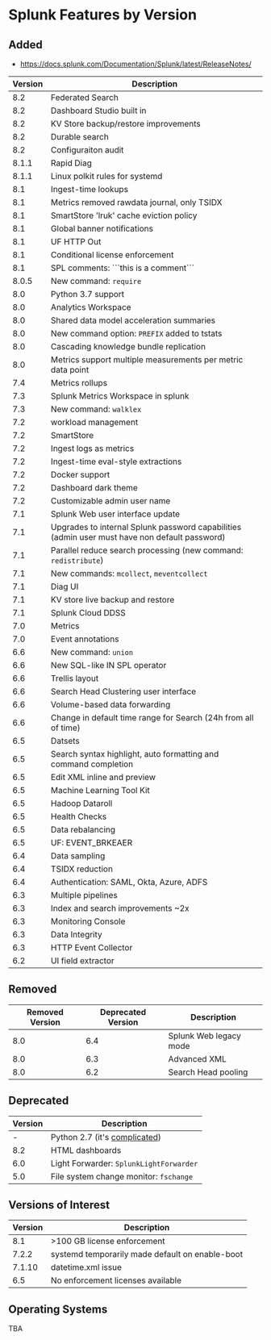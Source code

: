 # Splunk Features by Version

## Added

- https://docs.splunk.com/Documentation/Splunk/latest/ReleaseNotes/

| Version | Description |
| ------- | ----------- |
| 8.2 | Federated Search |
| 8.2 | Dashboard Studio built in |
| 8.2 | KV Store backup/restore improvements |
| 8.2 | Durable search |
| 8.2 | Configuraiton audit |
| 8.1.1 | Rapid Diag |
| 8.1.1 | Linux polkit rules for systemd |
| 8.1 | Ingest-time lookups |
| 8.1 | Metrics removed rawdata journal, only TSIDX |
| 8.1 | SmartStore 'lruk' cache eviction policy |
| 8.1 | Global banner notifications |
| 8.1 | UF HTTP Out |
| 8.1 | Conditional license enforcement |
| 8.1 | SPL comments: \`\`\`this is a comment\`\`\` |
| 8.0.5 | New command: `require` |
| 8.0 | Python 3.7 support |
| 8.0 | Analytics Workspace |
| 8.0 | Shared data model acceleration summaries |
| 8.0 | New command option: `PREFIX` added to tstats |
| 8.0 | Cascading knowledge bundle replication |
| 8.0 | Metrics support multiple measurements per metric data point |
| 7.4 | Metrics rollups |
| 7.3 | Splunk Metrics Workspace in splunk |
| 7.3 | New command: `walklex` |
| 7.2 | workload management |
| 7.2 | SmartStore |
| 7.2 | Ingest logs as metrics |
| 7.2 | Ingest-time eval-style extractions |
| 7.2 | Docker support |
| 7.2 | Dashboard dark theme |
| 7.2 | Customizable admin user name |
| 7.1 | Splunk Web user interface update |
| 7.1 | Upgrades to internal Splunk password capabilities (admin user must have non default password) |
| 7.1 | Parallel reduce search processing (new command: `redistribute`) |
| 7.1 | New commands: `mcollect`, `meventcollect` |
| 7.1 | Diag UI |
| 7.1 | KV store live backup and restore |
| 7.1 | Splunk Cloud DDSS |
| 7.0 | Metrics |
| 7.0 | Event annotations |
| 6.6 | New command: `union` |
| 6.6 | New SQL-like IN SPL operator |
| 6.6 | Trellis layout |
| 6.6 | Search Head Clustering user interface |
| 6.6 | Volume-based data forwarding |
| 6.6 | Change in default time range for Search (24h from all of time) |
| 6.5 | Datsets |
| 6.5 | Search syntax highlight, auto formatting and command completion |
| 6.5 | Edit XML inline and preview |
| 6.5 | Machine Learning Tool Kit |
| 6.5 | Hadoop Dataroll |
| 6.5 | Health Checks |
| 6.5 | Data rebalancing |
| 6.5 | UF: EVENT_BRKEAER |
| 6.4 | Data sampling |
| 6.4 | TSIDX reduction |
| 6.4 | Authentication: SAML, Okta, Azure, ADFS |
| 6.3 | Multiple pipelines
| 6.3 | Index and search improvements ~2x |
| 6.3 | Monitoring Console |
| 6.3 | Data Integrity |
| 6.3 | HTTP Event Collector |
| 6.2 | UI field extractor |

## Removed

| Removed Version | Deprecated Version | Description |
| --------------- | ------------------ | ----------- |
| 8.0 | 6.4 | Splunk Web legacy mode |
| 8.0 | 6.3 | Advanced XML |
| 8.0 | 6.2 | Search Head pooling |

## Deprecated

| Version | Description |
| ------- | ----------- |
| -   | Python 2.7 (it's [complicated](https://docs.splunk.com/Documentation/Splunk/latest/Python3Migration)) |
| 8.2 | HTML dashboards |
| 6.0 | Light Forwarder: `SplunkLightForwarder` |
| 5.0 | File system change monitor: `fschange` |

## Versions of Interest

| Version | Description |
| ------- | ----------- |
| 8.1     | &gt;100 GB license enforcement |
| 7.2.2   | systemd temporarily made default on enable-boot |
| 7.1.10  | datetime.xml issue |
| 6.5     | No enforcement licenses available |

## Operating Systems

TBA
